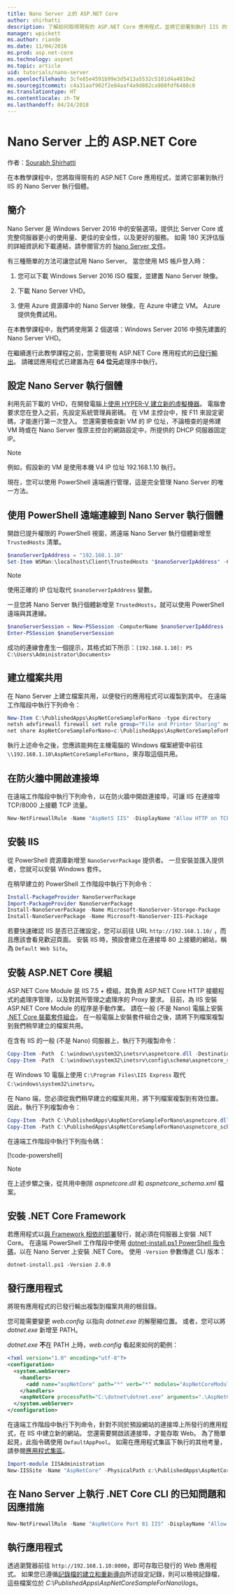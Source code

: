 ```yaml
---
title: Nano Server 上的 ASP.NET Core
author: shirhatti
description: 了解如何取得現有的 ASP.NET Core 應用程式，並將它部署到執行 IIS 的 Nano Server 執行個體。
manager: wpickett
ms.author: riande
ms.date: 11/04/2016
ms.prod: asp.net-core
ms.technology: aspnet
ms.topic: article
uid: tutorials/nano-server
ms.openlocfilehash: 3cfe85e4591b99e3d5413a5532c5101d4a4810e2
ms.sourcegitcommit: c4a31aaf902f2e84aaf4a9d882ca980fdf6488c0
ms.translationtype: HT
ms.contentlocale: zh-TW
ms.lasthandoff: 04/24/2018
---
```

# <a name="aspnet-core-on-nano-server"></a>Nano Server 上的 ASP.NET Core

作者：[Sourabh Shirhatti](https://twitter.com/sshirhatti)

在本教學課程中，您將取得現有的 ASP.NET Core 應用程式，並將它部署到執行 IIS 的 Nano Server 執行個體。

## <a name="introduction"></a>簡介

Nano Server 是 Windows Server 2016 中的安裝選項，提供比 Server Core 或完整伺服器更小的使用量、更佳的安全性，以及更好的服務。 如需 180 天評估版的詳細資訊和下載連結，請參閱官方的 [Nano Server 文件](https://docs.microsoft.com/windows-server/get-started/getting-started-with-nano-server)。 

有三種簡單的方法可讓您試用 Nano Server。 當您使用 MS 帳戶登入時：

1. 您可以下載 Windows Server 2016 ISO 檔案，並建置 Nano Server 映像。

2. 下載 Nano Server VHD。

3. 使用 Azure 資源庫中的 Nano Server 映像，在 Azure 中建立 VM。 Azure 提供免費試用。

在本教學課程中，我們將使用第 2 個選項：Windows Server 2016 中預先建置的 Nano Server VHD。

在繼續進行此教學課程之前，您需要現有 ASP.NET Core 應用程式的[已發行輸出](xref:host-and-deploy/directory-structure)。 請確認應用程式已建置為在 **64 位元**處理序中執行。

## <a name="setting-up-the-nano-server-instance"></a>設定 Nano Server 執行個體

利用先前下載的 VHD，在開發電腦上[使用 HYPER-V 建立新的虛擬機器](https://technet.microsoft.com/library/hh846766.aspx)。 電腦會要求您在登入之前，先設定系統管理員密碼。 在 VM 主控台中，按 F11 來設定密碼，才能進行第一次登入。 您還需要檢查新 VM 的 IP 位址，不論檢查的是佈建 VM 時或在 Nano Server 復原主控台的網路設定中，所提供的 DHCP 伺服器固定 IP。

> [!NOTE]
> 例如，假設新的 VM 是使用本機 V4 IP 位址 192.168.1.10 執行。

現在，您可以使用 PowerShell 遠端進行管理，這是完全管理 Nano Server 的唯一方法。

## <a name="connecting-to-your-nano-server-instance-using-powershell-remoting"></a>使用 PowerShell 遠端連線到 Nano Server 執行個體

開啟已提升權限的 PowerShell 視窗，將遠端 Nano Server 執行個體新增至 `TrustedHosts` 清單。

```PowerShell
$nanoServerIpAddress = "192.168.1.10"
Set-Item WSMan:\localhost\Client\TrustedHosts "$nanoServerIpAddress" -Concatenate -Force
```

> [!NOTE]
> 使用正確的 IP 位址取代 `$nanoServerIpAddress` 變數。

一旦您將 Nano Server 執行個體新增至 `TrustedHosts`，就可以使用 PowerShell 遠端與其連線。

```PowerShell
$nanoServerSession = New-PSSession -ComputerName $nanoServerIpAddress -Credential ~\Administrator
Enter-PSSession $nanoServerSession
```

成功的連線會產生一個提示，其格式如下所示：`[192.168.1.10]: PS C:\Users\Administrator\Documents>`

## <a name="creating-a-file-share"></a>建立檔案共用

在 Nano Server 上建立檔案共用，以便發行的應用程式可以複製到其中。 在遠端工作階段中執行下列命令：

```PowerShell
New-Item C:\PublishedApps\AspNetCoreSampleForNano -type directory
netsh advfirewall firewall set rule group="File and Printer Sharing" new enable=yes
net share AspNetCoreSampleForNano=c:\PublishedApps\AspNetCoreSampleForNano /GRANT:EVERYONE`,FULL
```

執行上述命令之後，您應該能夠在主機電腦的 Windows 檔案總管中前往 `\\192.168.1.10\AspNetCoreSampleForNano`，來存取這個共用。

## <a name="open-port-in-the-firewall"></a>在防火牆中開啟連接埠

在遠端工作階段中執行下列命令，以在防火牆中開啟連接埠，可讓 IIS 在連接埠 TCP/8000 上接聽 TCP 流量。

```PowerShell
New-NetFirewallRule -Name "AspNet5 IIS" -DisplayName "Allow HTTP on TCP/8000" -Protocol TCP -LocalPort 8000 -Action Allow -Enabled True
```

## <a name="installing-iis"></a>安裝 IIS

從 PowerShell 資源庫新增至 `NanoServerPackage` 提供者。 一旦安裝並匯入提供者，您就可以安裝 Windows 套件。

在稍早建立的 PowerShell 工作階段中執行下列命令：

```PowerShell
Install-PackageProvider NanoServerPackage
Import-PackageProvider NanoServerPackage
Install-NanoServerPackage -Name Microsoft-NanoServer-Storage-Package
Install-NanoServerPackage -Name Microsoft-NanoServer-IIS-Package
```

若要快速確認 IIS 是否已正確設定，您可以前往 URL `http://192.168.1.10/` ，而且應該會看見歡迎頁面。 安裝 IIS 時，預設會建立在連接埠 80 上接聽的網站，稱為 `Default Web Site`。

## <a name="install-the-aspnet-core-module"></a>安裝 ASP.NET Core 模組

ASP.NET Core Module 是 IIS 7.5 + 模組，其負責 ASP.NET Core HTTP 接聽程式的處理序管理，以及對其所管理之處理序的 Proxy 要求。 目前，為 IIS 安裝 ASP.NET Core Module 的程序是手動作業。 請在一般 (不是 Nano) 電腦上安裝 [.NET Core 裝載套件組合](xref:host-and-deploy/iis/index#install-the-net-core-hosting-bundle)。 在一般電腦上安裝套件組合之後，請將下列檔案複製到我們稍早建立的檔案共用。

在含有 IIS 的一般 (不是 Nano) 伺服器上，執行下列複製命令：

```PowerShell
Copy-Item -Path  C:\windows\system32\inetsrv\aspnetcore.dll -Destination `\\<nanoserver-ip-address>\AspNetCoreSampleForNano`
Copy-Item -Path  C:\windows\system32\inetsrv\config\schema\aspnetcore_schema.xml -Destination `\\<nanoserver-ip-address>\AspNetCoreSampleForNano`
```

在 Windows 10 電腦上使用 `C:\Program Files\IIS Express` 取代 `C:\windows\system32\inetsrv`。

在 Nano 端，您必須從我們稍早建立的檔案共用，將下列檔案複製到有效位置。 因此，執行下列複製命令：

```PowerShell
Copy-Item -Path C:\PublishedApps\AspNetCoreSampleForNano\aspnetcore.dll -Destination C:\windows\system32\inetsrv\
Copy-Item -Path C:\PublishedApps\AspNetCoreSampleForNano\aspnetcore_schema.xml -Destination C:\windows\system32\inetsrv\config\schema\
```

在遠端工作階段中執行下列指令碼：

[!code-powershell[](nano-server/enable-aspnetcoremodule.ps1)]

> [!NOTE]
> 在上述步驟之後，從共用中刪除 *aspnetcore.dll* 和 *aspnetcore_schema.xml* 檔案。

## <a name="installing-net-core-framework"></a>安裝 .NET Core Framework

若應用程式以[與 Framework 相依的部署](/dotnet/core/deploying/#framework-dependent-deployments-fdd)發行，就必須在伺服器上安裝 .NET Core。 在遠端 PowerShell 工作階段中使用 [dotnet-install.ps1 PowerShell 指令碼](https://dot.net/v1/dotnet-install.ps1)，以在 Nano Server 上安裝 .NET Core。 使用 `-Version` 參數傳遞 CLI 版本：

```console
dotnet-install.ps1 -Version 2.0.0
```

## <a name="publishing-the-application"></a>發行應用程式

將現有應用程式的已發行輸出複製到檔案共用的根目錄。

您可能需要變更 *web.config* 以指向 *dotnet.exe* 的解壓縮位置。 或者，您可以將 *dotnet.exe* 新增至 PATH。

*dotnet.exe* **不**在 PATH 上時，*web.config* 看起來如何的範例：

```xml
<?xml version="1.0" encoding="utf-8"?>
<configuration>
  <system.webServer>
    <handlers>
      <add name="aspNetCore" path="*" verb="*" modules="AspNetCoreModule" resourceType="Unspecified" />
    </handlers>
    <aspNetCore processPath="C:\dotnet\dotnet.exe" arguments=".\AspNetCoreSampleForNano.dll" stdoutLogEnabled="false" stdoutLogFile=".\logs\aspnetcore-stdout" forwardWindowsAuthToken="true" />
  </system.webServer>
</configuration>
```

在遠端工作階段中執行下列命令，針對不同於預設網站的連接埠上所發行的應用程式，在 IIS 中建立新的網站。 您還需要開啟該連接埠，才能存取 Web。 為了簡單起見，此指令碼使用 `DefaultAppPool`。 如需在應用程式集區下執行的其他考量，請參閱[應用程式集區](xref:host-and-deploy/iis/index#application-pools)。

```PowerShell
Import-module IISAdministration
New-IISSite -Name "AspNetCore" -PhysicalPath c:\PublishedApps\AspNetCoreSampleForNano -BindingInformation "*:8000:"
```

## <a name="known-issue-running-net-core-cli-on-nano-server-and-workaround"></a>在 Nano Server 上執行 .NET Core CLI 的已知問題和因應措施
```PowerShell
New-NetFirewallRule -Name "AspNetCore Port 81 IIS" -DisplayName "Allow HTTP on TCP/81" -Protocol TCP -LocalPort 81 -Action Allow -Enabled True
```

## <a name="running-the-application"></a>執行應用程式

透過瀏覽器前往 `http://192.168.1.10:8000`，即可存取已發行的 Web 應用程式。 如果您已遵循[記錄檔的建立和重新導向](xref:host-and-deploy/aspnet-core-module#log-creation-and-redirection)所述設定記錄，則可以檢視記錄檔，這些檔案位於 *C:\PublishedApps\AspNetCoreSampleForNano\logs*。
